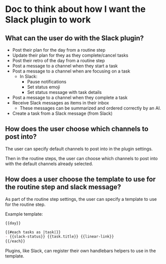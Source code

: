 # Doc to think about how I want the Slack plugin to work

## What can the user do with the Slack plugin?

- Post their plan for the day from a routine step
- Update their plan for they as they complete/cancel tasks
- Post their retro of the day from a routine step
- Post a message to a channel when they start a task
- Post a message to a channel when are focusing on a task
  - In Slack:
    - Pause notifications
    - Set status emoji
    - Set status message with task details
- Post a message to a channel when they complete a task
- Receive Slack messages as items in their inbox
  - These messages can be summarized and ordered correctly by an AI.
- Create a task from a Slack message (from Slack)

## How does the user choose which channels to post into?

The user can specify default channels to post into in the plugin settings.

Then in the routine steps, the user can choose which channels to post into with the default channels already selected.

## How does a user choose the template to use for the routine step and slack message?

As part of the routine step settings, the user can specify a template to use for the routine step.

Example template:
```md
{{day}}

{{#each tasks as |task|}}
- {{slack-status}} {{task.title}} {{linear-link}}
{{/each}}
```

Plugins, like Slack, can register their own handlebars helpers to use in the template.

